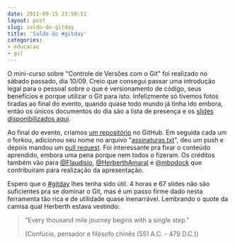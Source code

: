 ```yaml
---
date: 2011-09-15 23:50:51
layout: post
slug: saldo-do-gitday
title: 'Saldo do #gitday'
categories:
- educacao
- git
---
```


O mini-curso sobre "Controle de Versões com o Git" foi realizado no sábado passado, dia 10/09. Creio que consegui passar uma introdução legal para o pessoal sobre o que é versionamento de código, seus benefícios e porque utilizar o Git para isto. Infelizmente só tivemos fotos tiradas ao final do evento, quando quase todo mundo já tinha ido embora, então os únicos documentos do dia são a lista de presença e os [slides disponibilizados aqui](/uploads/controle-de-versoes-com-git.pdf).

Ao final do evento, criamos [um repositório](https://github.com/myhro/gitday) no GitHub. Em seguida cada um o forkou, adicionou seu nome no arquivo "[assinaturas.txt](https://github.com/myhro/gitday/blob/master/assinaturas.txt)", deu um push e depois mandou um [pull request](http://help.github.com/send-pull-requests/). Foi interessante pra fixar o conteúdo aprendido, embora uma pena porque nem todos o fizeram. Os créditos também vão para [@Flaudisio](http://twitter.com/Flaudisio), [@HerberthAmaral](http://twitter.com/HerberthAmaral) e [@mbodock](http://twitter.com/mbodock) que contribuíram para realização da apresentação.

Espero que o [#gitday](http://twitter.com/search/realtime/%23gitday) lhes tenha sido útil. 4 horas e 67 slides não são suficientes pra se dominar o Git, mas é um passo firme dado nesta ferramenta tão rica e de utilidade quase inenarrável. Lembrando o quote da camisa qual Herberth estava vestindo:

> 
> "Every thousand mile journey begins with a single step."
> 
>(Confúcio, pensador e filósofo chinês (551 A.C. - 479 D.C.))
>
